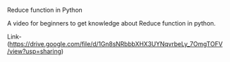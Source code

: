 
Reduce function in Python

A video for beginners to get knowledge about Reduce function
in python.


Link-(https://drive.google.com/file/d/1Gn8sNRbbbXHX3UYNqvrbeLy_7OmgTOFV/view?usp=sharing)






